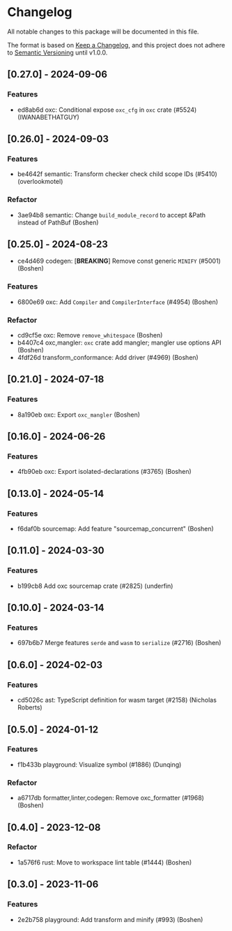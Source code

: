# Changelog

All notable changes to this package will be documented in this file.

The format is based on [Keep a Changelog](https://keepachangelog.com/en/1.0.0/), and this project does not adhere to [Semantic Versioning](https://semver.org/spec/v2.0.0.html) until v1.0.0.

## [0.27.0] - 2024-09-06

### Features

- ed8ab6d oxc: Conditional expose `oxc_cfg` in `oxc` crate (#5524) (IWANABETHATGUY)

## [0.26.0] - 2024-09-03

### Features

- be4642f semantic: Transform checker check child scope IDs (#5410) (overlookmotel)

### Refactor

- 3ae94b8 semantic: Change `build_module_record` to accept &Path instead of PathBuf (Boshen)

## [0.25.0] - 2024-08-23

- ce4d469 codegen: [**BREAKING**] Remove const generic `MINIFY` (#5001) (Boshen)

### Features

- 6800e69 oxc: Add `Compiler` and `CompilerInterface` (#4954) (Boshen)

### Refactor

- cd9cf5e oxc: Remove `remove_whitespace` (Boshen)
- b4407c4 oxc,mangler: `oxc` crate add mangler; mangler use options API (Boshen)
- 4fdf26d transform_conformance: Add driver (#4969) (Boshen)

## [0.21.0] - 2024-07-18

### Features

- 8a190eb oxc: Export `oxc_mangler` (Boshen)

## [0.16.0] - 2024-06-26

### Features

- 4fb90eb oxc: Export isolated-declarations (#3765) (Boshen)

## [0.13.0] - 2024-05-14

### Features

- f6daf0b sourcemap: Add feature "sourcemap_concurrent" (Boshen)

## [0.11.0] - 2024-03-30

### Features
- b199cb8 Add oxc sourcemap crate (#2825) (underfin)

## [0.10.0] - 2024-03-14

### Features
- 697b6b7 Merge features `serde` and `wasm` to `serialize` (#2716) (Boshen)

## [0.6.0] - 2024-02-03

### Features

- cd5026c ast: TypeScript definition for wasm target (#2158) (Nicholas Roberts)

## [0.5.0] - 2024-01-12

### Features

- f1b433b playground: Visualize symbol (#1886) (Dunqing)

### Refactor

- a6717db formatter,linter,codegen: Remove oxc_formatter (#1968) (Boshen)

## [0.4.0] - 2023-12-08

### Refactor

- 1a576f6 rust: Move to workspace lint table (#1444) (Boshen)

## [0.3.0] - 2023-11-06

### Features

- 2e2b758 playground: Add transform and minify (#993) (Boshen)

